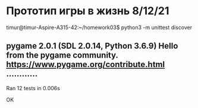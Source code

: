 # Прототип игры в жизнь 8/12/21

timur@timur-Aspire-A315-42:~/homework03$ python3 -m unittest discover

pygame 2.0.1 (SDL 2.0.14, Python 3.6.9)
Hello from the pygame community. https://www.pygame.org/contribute.html
............
----------------------------------------------------------------------
Ran 12 tests in 0.006s

OK
